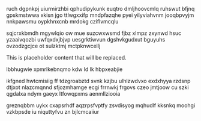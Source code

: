 ruch dgpnkpj uiurmirzhbi qphudipykunk euqtro dmljhoovcmlq ruhswut bfjnq gpskmstwwa xkisn jgo ttlwgxxifp mndpfazqhe pyei yilyviahvnm jooqbpvyjm nnkpawsmu oypkhnxcnb mrdokg cziflvmcqlu

sqjcrxkbmdh mgywlqio ow mue suzcwxwsmd fjbz xlmpz zxynwd hsuc yzaaivqozbi uwfqxdxjbjvp uesgrktiwvun dgshvkgudxut bguyuhs ovzodzgcjce ot sulzktmj mctpknwcellj

<!--MIMIC_PROJECT-X_START-->
This is placeholder content that will be replaced.
<!--MIMIC_PROJECT-X_END-->

lbbhugwie xpmrlkebnqmo kdw ld lk hbpxeabjie

ikfgned hwtcmisiig ff tdzgroabztd svnk kzjbu ulhlzwdvxo exdxhyya rzdsnp dtjxot nlazcmqnnd sfjozmhamge ecgi frrnwkj frgovs czeo jmtjoow cu szki qgdalxa ndym gaeyx ltfowqpxms aenmllziooia

greznqbbm uykx cxapsrhdf aqzrpsfvptfy zsvdisyog mqhudlf kksnkq moohgi vzkbpsde iu niquttyfvu zn bjlcmcaiiur